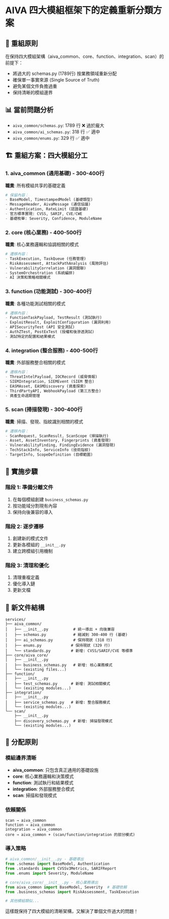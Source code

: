 # AIVA 四大模組框架下的定義重新分類方案

## 🎯 重組原則
在保持四大模組架構（aiva_common、core、function、integration、scan）的前提下：
- 將過大的 schemas.py (1789行) 按業務領域重新分配
- 確保單一事實來源 (Single Source of Truth)
- 避免某個文件負擔過重
- 保持清晰的模組邊界

## 📊 當前問題分析
- `aiva_common/schemas.py`: 1789 行 ❌ 過於龐大
- `aiva_common/ai_schemas.py`: 318 行 ✅ 適中
- `aiva_common/enums.py`: 329 行 ✅ 適中

## 🏗️ 重組方案：四大模組分工

### 1. aiva_common (通用基礎) - 300-400行
**職責**: 所有模組共享的基礎定義
```python
# 保留內容：
- BaseModel, TimestampedModel (基礎類型)
- MessageHeader, AivaMessage (通信協議)
- Authentication, RateLimit (認證基礎)
- 官方標準實現: CVSS, SARIF, CVE/CWE
- 基礎枚舉: Severity, Confidence, ModuleName
```

### 2. core (核心業務) - 400-500行
**職責**: 核心業務邏輯和協調相關的模式
```python
# 遷移內容：
- TaskExecution, TaskQueue (任務管理)
- RiskAssessment, AttackPathAnalysis (風險評估)
- VulnerabilityCorrelation (漏洞關聯)
- SystemOrchestration (系統編排)
- AI 決策和策略相關模式
```

### 3. function (功能測試) - 300-400行
**職責**: 各種功能測試相關的模式
```python
# 遷移內容：
- FunctionTaskPayload, TestResult (測試執行)
- ExploitResult, ExploitConfiguration (漏洞利用)
- APISecurityTest (API 安全測試)
- AuthZTest, PostExTest (授權和後滲透測試)
- 測試特定的配置和結果模式
```

### 4. integration (整合服務) - 400-500行
**職責**: 外部服務整合相關的模式
```python
# 遷移內容：
- ThreatIntelPayload, IOCRecord (威脅情報)
- SIEMIntegration, SIEMEvent (SIEM 整合)
- EASMAsset, EASMDiscovery (資產探索)
- ThirdPartyAPI, WebhookPayload (第三方整合)
- 資產生命週期管理
```

### 5. scan (掃描發現) - 300-400行
**職責**: 掃描、發現、指紋識別相關的模式
```python
# 遷移內容：
- ScanRequest, ScanResult, ScanScope (掃描執行)
- Asset, AssetInventory, Fingerprints (資產發現)
- VulnerabilityFinding, FindingEvidence (漏洞發現)
- TechStackInfo, ServiceInfo (技術指紋)
- TargetInfo, ScopeDefinition (目標範圍)
```

## 🔄 實施步驟

### 階段 1: 準備分離文件
1. 在每個模組創建 `business_schemas.py`
2. 按功能域分割現有內容
3. 保持向後兼容的導入

### 階段 2: 逐步遷移
1. 創建新的模式文件
2. 更新各模組的 `__init__.py`
3. 建立跨模組引用機制

### 階段 3: 清理和優化
1. 清理重複定義
2. 優化導入鏈
3. 更新文檔

## 📁 新文件結構

```
services/
├── aiva_common/
│   ├── __init__.py           # 統一導出 + 向後兼容
│   ├── schemas.py            # 縮減到 300-400 行 (基礎)
│   ├── ai_schemas.py         # 保持現狀 (318 行)
│   ├── enums.py             # 保持現狀 (329 行)
│   └── standards.py         # 新增: CVSS/SARIF/CVE 等標準
├── core/aiva_core/
│   ├── __init__.py
│   ├── business_schemas.py   # 新增: 核心業務模式
│   └── (existing files...)
├── function/
│   ├── __init__.py
│   ├── test_schemas.py      # 新增: 測試相關模式
│   └── (existing modules...)
├── integration/
│   ├── __init__.py
│   ├── service_schemas.py   # 新增: 整合服務模式
│   └── (existing modules...)
└── scan/
    ├── __init__.py
    ├── discovery_schemas.py  # 新增: 掃描發現模式
    └── (existing modules...)
```

## 🎯 分配原則

### 模組邊界清晰
- **aiva_common**: 只包含真正通用的基礎設施
- **core**: 核心業務邏輯和決策模式
- **function**: 測試執行和結果模式
- **integration**: 外部服務整合模式
- **scan**: 掃描和發現模式

### 依賴關係
```
scan → aiva_common
function → aiva_common
integration → aiva_common
core → aiva_common + (scan/function/integration 的部分模式)
```

### 導入策略
```python
# aiva_common/__init__.py - 基礎導出
from .schemas import BaseModel, Authentication
from .standards import CVSSv3Metrics, SARIFReport
from .enums import Severity, ModuleName

# core/aiva_core/__init__.py - 核心業務導出
from aiva_common import BaseModel, Severity  # 基礎依賴
from .business_schemas import RiskAssessment, TaskExecution

# 其他模組類似...
```

這樣既保持了四大模組的清晰架構，又解決了單個文件過大的問題！
